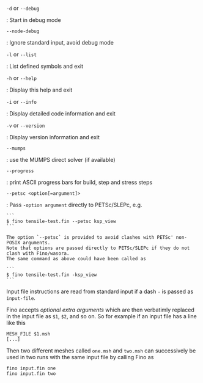 `-d` or `--debug`

:    Start in debug mode


`--node-debug`

:    Ignore standard input, avoid debug mode


`-l` or `--list`

:    List defined symbols and exit


`-h` or `--help`

:    Display this help and exit

`-i` or `--info`

:    Display detailed code information and exit


`-v` or `--version`

:    Display version information and exit


`--mumps`

:   use the MUMPS direct solver (if available)


`--progress`

:   print ASCII progress bars for build, step and stress steps

`--petsc <option[=argument]>`

:   Pass `-option argument` directly to PETSc/SLEPc, e.g.

    ```
    $ fino tensile-test.fin --petsc ksp_view
    ```

    The option `--petsc` is provided to avoid clashes with PETSc' non-POSIX arguments.
    Note that options are passed directly to PETSc/SLEPc if they do not clash with Fino/wasora.
    The same command as above could have been called as
    
    ```
    $ fino tensile-test.fin -ksp_view
    ```

Input file instructions are read from standard input if a dash `-` is passed as `input-file`.

Fino accepts _optional extra arguments_ which are then verbatimly replaced in the input file as `$1`, `$2`, and so on. So for example if an input file has a line like this

```fino
MESH_FILE $1.msh
[...]
```

Then two different meshes called `one.msh` and `two.msh` can successively be used in two runs with the same input file by calling Fino as 

```
fino input.fin one
fino input.fin two
```

